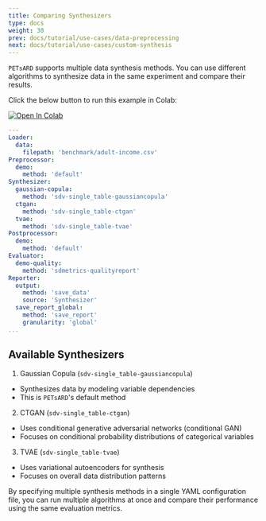 ```yaml
---
title: Comparing Synthesizers
type: docs
weight: 30
prev: docs/tutorial/use-cases/data-preprocessing
next: docs/tutorial/use-cases/custom-synthesis
---
```



`PETsARD` supports multiple data synthesis methods. You can use different algorithms to synthesize data in the same experiment and compare their results.

Click the below button to run this example in Colab:

[![Open In Colab](https://colab.research.google.com/assets/colab-badge.svg)](https://colab.research.google.com/github/nics-tw/petsard/blob/main/demo/tutorial/use-cases/comparing-synthesizers.ipynb)

```yaml
---
Loader:
  data:
    filepath: 'benchmark/adult-income.csv'
Preprocessor:
  demo:
    method: 'default'
Synthesizer:
  gaussian-copula:
    method: 'sdv-single_table-gaussiancopula'
  ctgan:
    method: 'sdv-single_table-ctgan'
  tvae:
    method: 'sdv-single_table-tvae'
Postprocessor:
  demo:
    method: 'default'
Evaluator:
  demo-quality:
    method: 'sdmetrics-qualityreport'
Reporter:
  output:
    method: 'save_data'
    source: 'Synthesizer'
  save_report_global:
    method: 'save_report'
    granularity: 'global'
...
```

## Available Synthesizers

1. Gaussian Copula (`sdv-single_table-gaussiancopula`)

  - Synthesizes data by modeling variable dependencies
  - This is `PETsARD`'s default method

2. CTGAN (`sdv-single_table-ctgan`)

  - Uses conditional generative adversarial networks (conditional GAN)
  - Focuses on conditional probability distributions of categorical variables

3. TVAE (`sdv-single_table-tvae`)

  - Uses variational autoencoders for synthesis
  - Focuses on overall data distribution patterns

By specifying multiple synthesis methods in a single YAML configuration file, you can run multiple algorithms at once and compare their performance using the same evaluation metrics.
